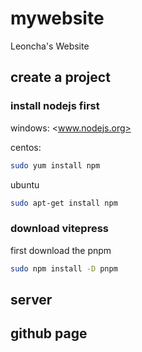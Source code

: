 # mywebsite
Leoncha's Website
## create a project

### install nodejs first

windows: <www.nodejs.org>

centos: 
``` bash
sudo yum install npm
```

ubuntu
```bash
sudo apt-get install npm
```
### download vitepress

first download the pnpm 

```bash
sudo npm install -D pnpm
```


## server

## github page
